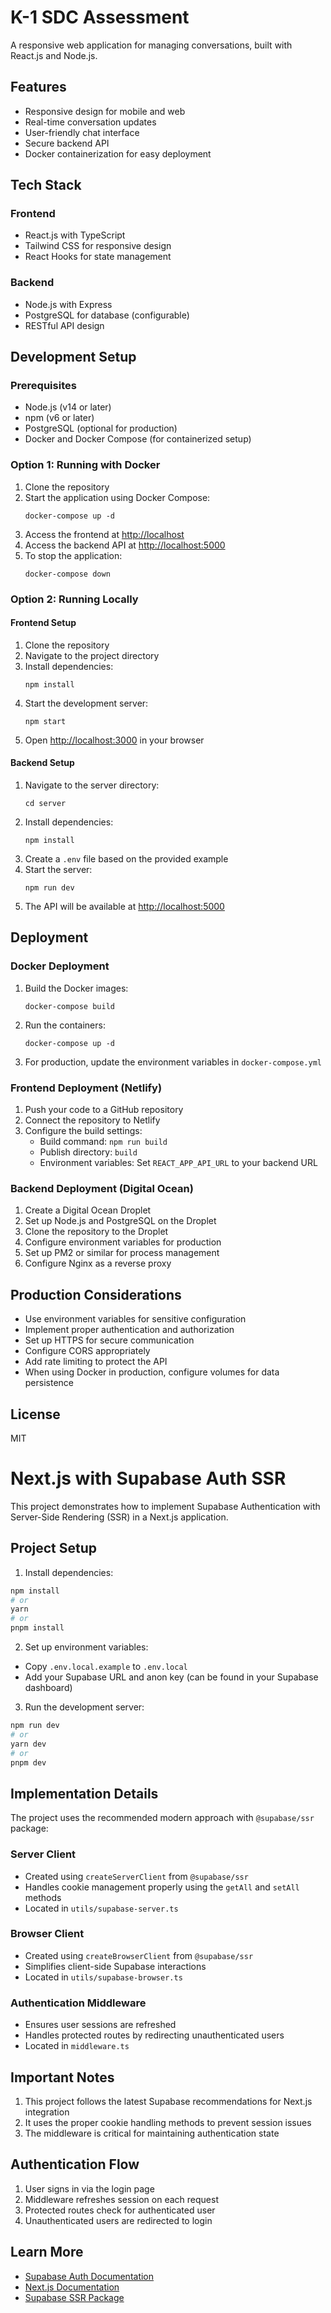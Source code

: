 # K-1 SDC Assessment

A responsive web application for managing conversations, built with React.js and Node.js.

## Features

- Responsive design for mobile and web
- Real-time conversation updates
- User-friendly chat interface
- Secure backend API
- Docker containerization for easy deployment

## Tech Stack

### Frontend
- React.js with TypeScript
- Tailwind CSS for responsive design
- React Hooks for state management

### Backend
- Node.js with Express
- PostgreSQL for database (configurable)
- RESTful API design

## Development Setup

### Prerequisites
- Node.js (v14 or later)
- npm (v6 or later)
- PostgreSQL (optional for production)
- Docker and Docker Compose (for containerized setup)

### Option 1: Running with Docker

1. Clone the repository
2. Start the application using Docker Compose:
   ```
   docker-compose up -d
   ```
3. Access the frontend at [http://localhost](http://localhost)
4. Access the backend API at [http://localhost:5000](http://localhost:5000)
5. To stop the application:
   ```
   docker-compose down
   ```

### Option 2: Running Locally

#### Frontend Setup
1. Clone the repository
2. Navigate to the project directory
3. Install dependencies:
   ```
   npm install
   ```
4. Start the development server:
   ```
   npm start
   ```
5. Open [http://localhost:3000](http://localhost:3000) in your browser

#### Backend Setup
1. Navigate to the server directory:
   ```
   cd server
   ```
2. Install dependencies:
   ```
   npm install
   ```
3. Create a `.env` file based on the provided example
4. Start the server:
   ```
   npm run dev
   ```
5. The API will be available at [http://localhost:5000](http://localhost:5000)

## Deployment

### Docker Deployment
1. Build the Docker images:
   ```
   docker-compose build
   ```
2. Run the containers:
   ```
   docker-compose up -d
   ```
3. For production, update the environment variables in `docker-compose.yml`

### Frontend Deployment (Netlify)
1. Push your code to a GitHub repository
2. Connect the repository to Netlify
3. Configure the build settings:
   - Build command: `npm run build`
   - Publish directory: `build`
   - Environment variables: Set `REACT_APP_API_URL` to your backend URL

### Backend Deployment (Digital Ocean)
1. Create a Digital Ocean Droplet
2. Set up Node.js and PostgreSQL on the Droplet
3. Clone the repository to the Droplet
4. Configure environment variables for production
5. Set up PM2 or similar for process management
6. Configure Nginx as a reverse proxy

## Production Considerations
- Use environment variables for sensitive configuration
- Implement proper authentication and authorization
- Set up HTTPS for secure communication
- Configure CORS appropriately
- Add rate limiting to protect the API
- When using Docker in production, configure volumes for data persistence

## License
MIT 

# Next.js with Supabase Auth SSR

This project demonstrates how to implement Supabase Authentication with Server-Side Rendering (SSR) in a Next.js application.

## Project Setup

1. Install dependencies:
```bash
npm install
# or
yarn
# or
pnpm install
```

2. Set up environment variables:
- Copy `.env.local.example` to `.env.local`
- Add your Supabase URL and anon key (can be found in your Supabase dashboard)

3. Run the development server:
```bash
npm run dev
# or
yarn dev
# or
pnpm dev
```

## Implementation Details

The project uses the recommended modern approach with `@supabase/ssr` package:

### Server Client
- Created using `createServerClient` from `@supabase/ssr`
- Handles cookie management properly using the `getAll` and `setAll` methods
- Located in `utils/supabase-server.ts`

### Browser Client
- Created using `createBrowserClient` from `@supabase/ssr`
- Simplifies client-side Supabase interactions
- Located in `utils/supabase-browser.ts`

### Authentication Middleware
- Ensures user sessions are refreshed
- Handles protected routes by redirecting unauthenticated users
- Located in `middleware.ts`

## Important Notes

1. This project follows the latest Supabase recommendations for Next.js integration
2. It uses the proper cookie handling methods to prevent session issues
3. The middleware is critical for maintaining authentication state

## Authentication Flow

1. User signs in via the login page
2. Middleware refreshes session on each request
3. Protected routes check for authenticated user
4. Unauthenticated users are redirected to login

## Learn More

- [Supabase Auth Documentation](https://supabase.com/docs/guides/auth)
- [Next.js Documentation](https://nextjs.org/docs)
- [Supabase SSR Package](https://github.com/supabase/auth-helpers) 